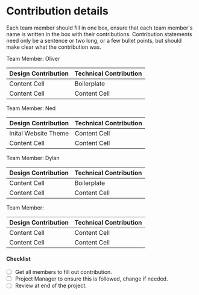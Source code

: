 # Contribution details
Each team member should fill in one box, ensure that each team member's name is written in the box with their contributions. Contribution statements need only be a sentence or two long, or a few bullet points, but should make clear what the contribution was.

Team Member: Oliver

|  Design Contribution  |  Technical Contribution  |
|  -------------------  |  ----------------------  |
|     Content Cell      |     Boilerplate            |
|     Content Cell      |     Content Cell         |
	

Team Member: Ned

|  Design Contribution  |  Technical Contribution  |
|  -------------------  |  ----------------------  |
|    Inital Website Theme      |     Content Cell         |
|     Content Cell      |     Content Cell         |

	

Team Member: Dylan

|  Design Contribution  |  Technical Contribution  |
|  -------------------  |  ----------------------  |
|     Content Cell      |     Boilerplate         |
|     Content Cell      |     Content Cell         |

	

Team Member: 

|  Design Contribution  |  Technical Contribution  |
|  -------------------  |  ----------------------  |
|     Content Cell      |     Content Cell         |
|     Content Cell      |     Content Cell         |
	

#### Checklist

- [ ] Get all members to fill out contribution.
- [ ] Project Manager to ensure this is followed, change if needed.
- [ ] Review at end of the project.